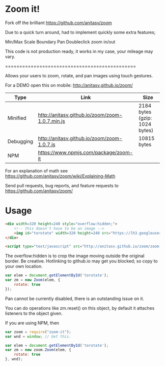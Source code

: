# Zoom it!

Fork off the brilliant https://github.com/anitasv/zoom

Due to a quick turn around, had to implement quickly some extra features;

Min/Max Scale
Boundary Pan
Doubleclick zoom in/out

This code is not production ready, it works in my case, your mileage may vary.

==============================================

Allows your users to zoom, rotate, and pan images using touch gestures.

For a DEMO open this on mobile: http://anitasv.github.io/zoom/

Type| Link | Size
-|-|-
Minified | http://anitasv.github.io/zoom/zoom-1.0.7.min.js | 2184 bytes (gzip: 1024 bytes)
Debugging | http://anitasv.github.io/zoom/zoom-1.0.7.js | 10815 bytes
NPM | https://www.npmjs.com/package/zoom-it | 

For an explanation of math see https://github.com/anitasv/zoom/wiki/Explaining-Math

Send pull requests, bug reports, and feature requests to https://github.com/anitasv/zoom/

# Usage

```html
<div width=320 height=240 style="overflow:hidden;">
    <!-- this doesn't have to be an image -->
    <img id="torotate" width=320 height=240 src="https://lh3.googleusercontent.com/w33i78Rt0j4GHr7SA1luYtBAtmC1DmRHwobUcK1wCKivA_u4VczsDw0CweLmJpUwFRUs=w1920-h1200-no">
</div>

<script type="text/javascript" src="http://anitasv.github.io/zoom/zoom-1.0.7.min.js"> </script>
```

The overflow:hidden is to crop the image moving outside the original border. Be creative. Hotlinking to github.io may get you blocked; so copy to your own location.

```js
var elem = document.getElementById('torotate');
var zm = new Zoom(elem, {
    rotate: true
});

```
Pan cannot be currently disabled, there is an outstanding issue on it.

You can do operations like zm.reset() on this object, by default it attaches listeners to the object given.

If you are using NPM, then

```js
var zoom = require("zoom-it");
var wnd = window; // Get this.

var elem = document.getElementById('torotate');
var zm = new zoom.Zoom(elem, {
    rotate: true
}, wnd);

```
